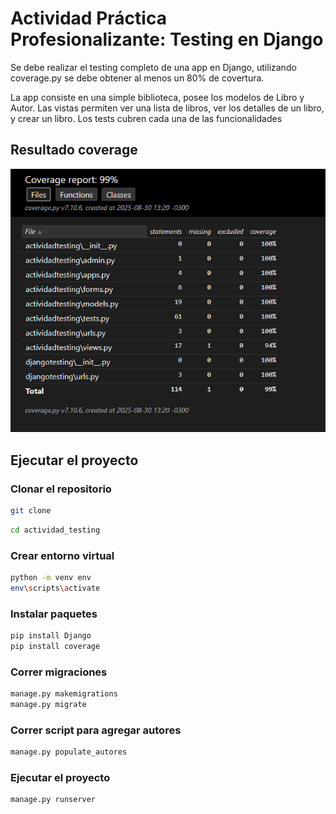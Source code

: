 # Actividad Práctica Profesionalizante: Testing en Django
Se debe realizar el testing completo de una app en Django, utilizando coverage.py se debe obtener al menos un 80% de covertura.

La app consiste en una simple biblioteca, posee los modelos de Libro y Autor. Las vistas permiten ver una lista de libros, ver los detalles de un libro, y crear un libro. Los tests cubren cada una de las funcionalidades

## Resultado coverage
![Resultado de coverage.py](resultado_coverage.png)


## Ejecutar el proyecto
### Clonar el repositorio
```bash 
git clone 
```
```bash
cd actividad_testing
```
### Crear entorno virtual
```bash
python -m venv env
env\scripts\activate
```

### Instalar paquetes
```bash
pip install Django 
pip install coverage
```

### Correr migraciones
```bash
manage.py makemigrations
manage.py migrate
```

### Correr script para agregar autores
```bash
manage.py populate_autores
```

### Ejecutar el proyecto
```bash
manage.py runserver
```